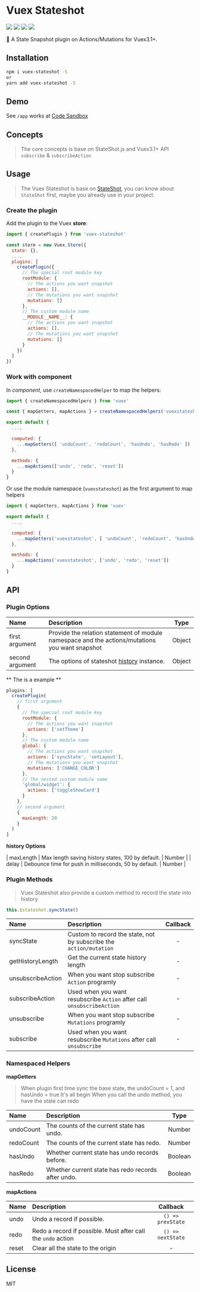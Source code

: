 # Vuex Stateshot

<p align="left">
  <a href="https://travis-ci.org/xiaoluoboding/vuex-stateshot"><img src="https://travis-ci.org/xiaoluoboding/vuex-stateshot.svg?branch=master"></a>
  <a href="https://www.npmjs.com/package/vuex-stateshot" target="_blank"><img src="https://img.shields.io/npm/v/vuex-stateshot.svg"></a>
  <a href="https://github.com/xiaoluoboding/vuex-stateshot"><img src="https://img.shields.io/github/stars/xiaoluoboding/vuex-stateshot.svg"></a>
  <a href="https://github.com/xiaoluoboding/vuex-stateshot"><img src="https://img.shields.io/github/license/xiaoluoboding/vuex-stateshot.svg"></a>
</p>

💾 A State Snapshot plugin on Actions/Mutations for Vuex3.1+.

## Installation

```bash
npm i vuex-stateshot -S
or
yarn add vuex-stateshot -S
```

## Demo

See `/app` works at [Code Sandbox](https://codesandbox.io/s/vuex-stateshot-szx9h)

## Concepts

> The core concepts is base on StateShot.js and Vuex3.1+ API `subscribe` & `subscribeAction`

## Usage

> The Vuex Stateshot is base on [StateShot](https://github.com/gaoding-inc/stateshot), you can know about `StateShot` first, maybe you already use in your project.


### Create the plugin

Add the plugin to the Vuex **store**:

```javascript
import { createPlugin } from 'vuex-stateshot'

const store = new Vuex.Store({
  state: {},
  ...,
  plugins: [
    createPlugin({
      // The special root module key
      rootModule: {
        // The actions you want snapshot
        actions: [],
        // The mutations you want snapshot
        mutations: []
      },
      // The custom module name
      __MODULE__NAME__: {
        // The actions you want snapshot
        actions: [],
        // The mutations you want snapshot
        mutations: []
      }
    })
  ]
})
```

### Work with component

In *component*, use `createNamespacedHelper` to map the helpers:

```javascript
import { createNamespacedHelpers } from 'vuex'

const { mapGetters, mapActions } = createNamespacedHelpers('vuexstateshot')

export default {
  ...,

  computed: {
    ...mapGetters([ 'undoCount', 'redoCount', 'hasUndo', 'hasRedo' ])
  },

  methods: {
    ...mapActions(['undo', 'redo', 'reset'])
  }
}
```

Or use the module namespace (`vuexstateshot`) as the first argument to map helpers

```javascript
import { mapGetters, mapActions } from 'vuex'

export default {
  ...,

  computed: {
    ...mapGetters('vuexstateshot', [ 'undoCount', 'redoCount', 'hasUndo', 'hasRedo' ])
  },

  methods: {
    ...mapActions('vuexstateshot', ['undo', 'redo', 'reset'])
  }
}
```

## API

### Plugin Options

| Name | Description | Type |
|:--------|:--------|:--------:|
| first argument | Provide the relation statement of module namespace and the actions/mutations you want snapshot | Object |
| second argument | The options of stateshot [history](https://github.com/gaoding-inc/stateshot#history) instance. | Object |

** The is a example **

```js
plugins: [
  createPlugin(
    // first argument
    {
      // The special root module key
      rootModule: {
        // The actions you want snapshot
        actions: ['setTheme']
      },
      // The custom module name
      global: {
        // The actions you want snapshot
        actions: ['syncState', 'setLayout'],
        // The mutations you want snapshot
        mutations: ['CHANGE_COLOR']
      },
      // The nested custom module name
      'global/widget': {
        actions: ['toggleShowCard']
      }
    },
    // second argument
    {
      maxLength: 20
    }
  )
]
```

**history Options**

| maxLength | Max length saving history states, 100 by default. | Number |
| delay | Debounce time for push in milliseconds, 50 by default. | Number |

### Plugin Methods

> Vuex Stateshot also provide a custom method to record the state into history

```javascript
this.$stateshot.syncState()
```

| Name | Description | Callback |
|:--------|:--------|:--------:|
| syncState | Custom to record the state, not by subscribe the `action/mutation` | - |
| getHistoryLength | Get the current state history length | - |
| unsubscribeAction | When you want stop subscribe `Action` programly | - |
| subscribeAction | Used when you want resubscribe `Action` after call `unsubscribeAction` | - |
| unsubscribe | When you want stop subscribe `Mutations` programly | - |
| subscribe | Used when you want resubscribe `Mutations` after call `unsubscribe` | - |

### Namespaced Helpers

**mapGetters**

> When plugin first time sync the base state, the undoCount = 1, and hasUndo = true
> It's all begin
> When you call the undo method, you have the state can redo

| Name | Description | Type |
|:--------|:--------|:--------:|
| undoCount | The counts of the current state has undo. | Number |
| redoCount | The counts of the current state has redo. | Number |
| hasUndo | Whether current state has undo records before. | Boolean |
| hasRedo | Whether current state has redo records after undo. | Boolean |

**mapActions**

| Name | Description | Callback |
|:--------|:--------|:--------:|
| undo | Undo a record if possible. | `() => prevState` |
| redo | Redo a record if possible. Must after call the `undo` action | `() => nextState` |
| reset | Clear all the state to the origin | - |

## License

MIT
